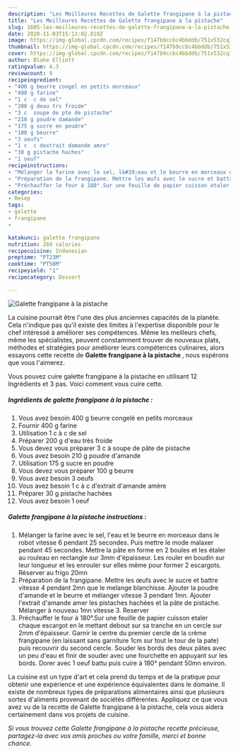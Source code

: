 ```yaml
---
description: "Les Meilleures Recettes de Galette frangipane à la pistache"
title: "Les Meilleures Recettes de Galette frangipane à la pistache"
slug: 1605-les-meilleures-recettes-de-galette-frangipane-a-la-pistache
date: 2020-11-03T15:13:02.819Z
image: https://img-global.cpcdn.com/recipes/f147b9ccbc4bbddb/751x532cq70/galette-frangipane-a-la-pistache-photo-principale-de-la-recette.jpg
thumbnail: https://img-global.cpcdn.com/recipes/f147b9ccbc4bbddb/751x532cq70/galette-frangipane-a-la-pistache-photo-principale-de-la-recette.jpg
cover: https://img-global.cpcdn.com/recipes/f147b9ccbc4bbddb/751x532cq70/galette-frangipane-a-la-pistache-photo-principale-de-la-recette.jpg
author: Blake Elliott
ratingvalue: 4.3
reviewcount: 9
recipeingredient:
- "400 g beurre congel en petits morceaux"
- "400 g farine"
- "1 c  c de sel"
- "200 g deau trs froide"
- "3 c  soupe de pte de pistache"
- "210 g poudre damande"
- "175 g sucre en poudre"
- "100 g beurre"
- "3 oeufs"
- "1 c  c dextrait damande amre"
- "30 g pistache haches"
- "1 oeuf"
recipeinstructions:
- "Mélanger la farine avec le sel, l&#39;eau et le beurre en morceaux dans le robot vitesse 6 pendant 25 secondes. Puis mettre le mode malaxer pendant 45 secondes. Mettre la pâte en forme en 2 boules et les étaler au rouleau en rectangle sur 3mm d&#39;épaisseur. Les rouler en boudin sur leur longueur et les enrouler sur elles même pour former 2 escargots. Réserver au frigo 20mn"
- "Préparation de la frangipane. Mettre les œufs avec le sucre et battre vitesse 4 pendant 2mn que le melange blanchisse. Ajouter la poudre d&#39;amande et le beurre et mélanger vitesse 3 pendant 1mn. Ajouter l&#39;extrait d&#39;amande amer les pistaches hachées et la pâte de pistache. Mélanger à nouveau 1mn vitesse 3. Reserver"
- "Préchauffer le four à 180°.Sur une feuille de papier cuisson etaler chaque escargot en le mettant debout sur sa tranche en un cercle sur 2mm d&#39;épaisseur. Garnir le centre du premier cercle de la crème frangipane (en laissant sans garniture 1cm sur tout le tour de la pate) puis recouvrir du second cercle. Souder les bords des deux pâtes avec un peu d&#39;eau et finir de souder avec une fourchette en appuyant sur les bords. Dorer avec 1 oeuf battu puis cuire à 180° pendant 50mn environ."
categories:
- Resep
tags:
- galette
- frangipane
- 

katakunci: galette frangipane  
nutrition: 269 calories
recipecuisine: Indonesian
preptime: "PT23M"
cooktime: "PT58M"
recipeyield: "1"
recipecategory: Dessert

---
```



![Galette frangipane à la pistache](https://img-global.cpcdn.com/recipes/f147b9ccbc4bbddb/751x532cq70/galette-frangipane-a-la-pistache-photo-principale-de-la-recette.jpg)

La cuisine pourrait être l'une des plus anciennes capacités de la planète. Cela n'indique pas qu'il existe des limites à l'expertise disponible pour le chef intéressé à améliorer ses compétences. Même les meilleurs chefs, même les spécialistes, peuvent constamment trouver de nouveaux plats, méthodes et stratégies pour améliorer leurs compétences culinaires, alors essayons cette recette de <strong> Galette frangipane à la pistache </strong>, nous espérons que vous l'aimerez.

<!--inarticleads1-->

Vous pouvez cuire galette frangipane à la pistache en utilisant 12 Ingrédients et 3 pas. Voici comment vous cuire cette.

##### Ingrédients de galette frangipane à la pistache :

1. Vous avez besoin 400 g beurre congelé en petits morceaux
1. Fournir 400 g farine
1. Utilisation 1 c à c de sel
1. Préparer 200 g d&#39;eau très froide
1. Vous devez vous préparer 3 c à soupe de pâte de pistache
1. Vous avez besoin 210 g poudre d&#39;amande
1. Utilisation 175 g sucre en poudre
1. Vous devez vous préparer 100 g beurre
1. Vous avez besoin 3 oeufs
1. Vous avez besoin 1 c à c d&#39;extrait d&#39;amande amère
1. Préparer 30 g pistache hachées
1. Vous avez besoin 1 oeuf




<!--inarticleads2-->

##### Galette frangipane à la pistache instructions :

1. Mélanger la farine avec le sel, l&#39;eau et le beurre en morceaux dans le robot vitesse 6 pendant 25 secondes. Puis mettre le mode malaxer pendant 45 secondes. Mettre la pâte en forme en 2 boules et les étaler au rouleau en rectangle sur 3mm d&#39;épaisseur. Les rouler en boudin sur leur longueur et les enrouler sur elles même pour former 2 escargots. Réserver au frigo 20mn
1. Préparation de la frangipane. Mettre les œufs avec le sucre et battre vitesse 4 pendant 2mn que le melange blanchisse. Ajouter la poudre d&#39;amande et le beurre et mélanger vitesse 3 pendant 1mn. Ajouter l&#39;extrait d&#39;amande amer les pistaches hachées et la pâte de pistache. Mélanger à nouveau 1mn vitesse 3. Reserver
1. Préchauffer le four à 180°.Sur une feuille de papier cuisson etaler chaque escargot en le mettant debout sur sa tranche en un cercle sur 2mm d&#39;épaisseur. Garnir le centre du premier cercle de la crème frangipane (en laissant sans garniture 1cm sur tout le tour de la pate) puis recouvrir du second cercle. Souder les bords des deux pâtes avec un peu d&#39;eau et finir de souder avec une fourchette en appuyant sur les bords. Dorer avec 1 oeuf battu puis cuire à 180° pendant 50mn environ.




<!--inarticleads1-->

<p>
La cuisine est un type d'art et cela prend du temps et de la pratique pour obtenir une expérience et une expérience équivalentes dans le domaine. Il existe de nombreux types de préparations alimentaires ainsi que plusieurs sortes d'aliments provenant de sociétés différentes. Appliquez ce que vous avez vu de la recette de Galette frangipane à la pistache, cela vous aidera certainement dans vos projets de cuisine.
</p>

<p>
<i>Si vous trouvez cette Galette frangipane à la pistache recette précieuse, partagez-la avec vos amis proches ou votre famille, merci et bonne chance.</i>
</p>
